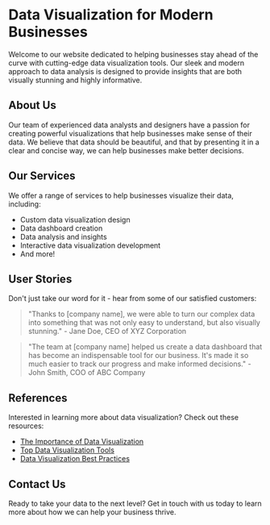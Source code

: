 <!--font:Orbitron-->

# Data Visualization for Modern Businesses

Welcome to our website dedicated to helping businesses stay ahead of the curve with cutting-edge data visualization tools. Our sleek and modern approach to data analysis is designed to provide insights that are both visually stunning and highly informative.

## About Us

Our team of experienced data analysts and designers have a passion for creating powerful visualizations that help businesses make sense of their data. We believe that data should be beautiful, and that by presenting it in a clear and concise way, we can help businesses make better decisions.

## Our Services

We offer a range of services to help businesses visualize their data, including:

- Custom data visualization design
- Data dashboard creation
- Data analysis and insights
- Interactive data visualization development
- And more!

## User Stories

Don't just take our word for it - hear from some of our satisfied customers:

> "Thanks to [company name], we were able to turn our complex data into something that was not only easy to understand, but also visually stunning." - Jane Doe, CEO of XYZ Corporation

> "The team at [company name] helped us create a data dashboard that has become an indispensable tool for our business. It's made it so much easier to track our progress and make informed decisions." - John Smith, COO of ABC Company

## References

Interested in learning more about data visualization? Check out these resources:

- [The Importance of Data Visualization](#)
- [Top Data Visualization Tools](#)
- [Data Visualization Best Practices](#)

## Contact Us

Ready to take your data to the next level? Get in touch with us today to learn more about how we can help your business thrive.

<!--

Write me content for website with wallpaper which alt text is:

"A wallpaper featuring an abstract illustration of a futuristic data visualization, with sleek and modern graphics and a minimalist color scheme."

The name/title of the page should not be 1:1 copy of the alt text but rather a real content of the website which is using this wallpaper.

- Use markdown format 
- Start with heading
- Heading should be short and concise
- The content should look like a real website 
- The website should not be about the wallpaper, wallpaper is just a related background
- Heading should be contain work "wallpaper" or "background"
- Include real sections like references, contact, user stories, etc. use things relevant to the page purpose.
- Feel free to use structure like headings, bullets, numbering, blockquotes, paragraphs, horizontal lines, etc.
- You can use formatting like bold or _italic_
- You can include UTF-8 emojis
- Links should be only #hash anchors (and you can refer to the document itself)
- Do not include images


---


# Data Visualization for Modern Businesses

Welcome to our website dedicated to helping businesses stay ahead of the curve with cutting-edge data visualization tools. Our sleek and modern approach to data analysis is designed to provide insights that are both visually stunning and highly informative.

## About Us

Our team of experienced data analysts and designers have a passion for creating powerful visualizations that help businesses make sense of their data. We believe that data should be beautiful, and that by presenting it in a clear and concise way, we can help businesses make better decisions.

## Our Services

We offer a range of services to help businesses visualize their data, including:

- Custom data visualization design
- Data dashboard creation
- Data analysis and insights
- Interactive data visualization development
- And more!

## User Stories

Don't just take our word for it - hear from some of our satisfied customers:

> "Thanks to [company name], we were able to turn our complex data into something that was not only easy to understand, but also visually stunning." - Jane Doe, CEO of XYZ Corporation

> "The team at [company name] helped us create a data dashboard that has become an indispensable tool for our business. It's made it so much easier to track our progress and make informed decisions." - John Smith, COO of ABC Company

## References

Interested in learning more about data visualization? Check out these resources:

- [The Importance of Data Visualization](#)
- [Top Data Visualization Tools](#)
- [Data Visualization Best Practices](#)

## Contact Us

Ready to take your data to the next level? Get in touch with us today to learn more about how we can help your business thrive.

-->
